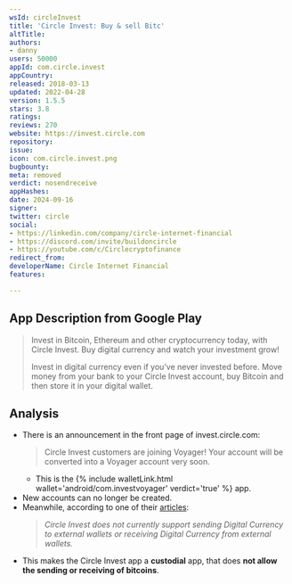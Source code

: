```yaml
---
wsId: circleInvest
title: 'Circle Invest: Buy & sell Bitc'
altTitle: 
authors:
- danny
users: 50000
appId: com.circle.invest
appCountry: 
released: 2018-03-13
updated: 2022-04-28
version: 1.5.5
stars: 3.8
ratings: 
reviews: 270
website: https://invest.circle.com
repository: 
issue: 
icon: com.circle.invest.png
bugbounty: 
meta: removed
verdict: nosendreceive
appHashes: 
date: 2024-09-16
signer: 
twitter: circle
social:
- https://linkedin.com/company/circle-internet-financial
- https://discord.com/invite/buildoncircle
- https://youtube.com/c/Circlecryptofinance
redirect_from: 
developerName: Circle Internet Financial
features: 

---
```


## App Description from Google Play

> Invest in Bitcoin, Ethereum and other cryptocurrency today, with Circle Invest. Buy digital currency and watch your investment grow!
>
> Invest in digital currency even if you’ve never invested before. Move money from your bank to your Circle Invest account, buy Bitcoin and then store it in your digital wallet.

## Analysis 

- There is an announcement in the front page of invest.circle.com:
  > Circle Invest customers are joining Voyager! Your account will be converted into a Voyager account very soon.
  - This is the {% include walletLink.html wallet='android/com.investvoyager' verdict='true' %} app.
- New accounts can no longer be created.
- Meanwhile, according to one of their [articles](https://support.invest.circle.com/hc/en-us/articles/360000241466-Circle-Invest-User-Agreement-California-Customers-):
  > *Circle Invest does not currently support sending Digital Currency to external wallets or receiving Digital Currency from external wallets.*
- This makes the Circle Invest app a **custodial** app, that does **not allow the sending or receiving of bitcoins**.
